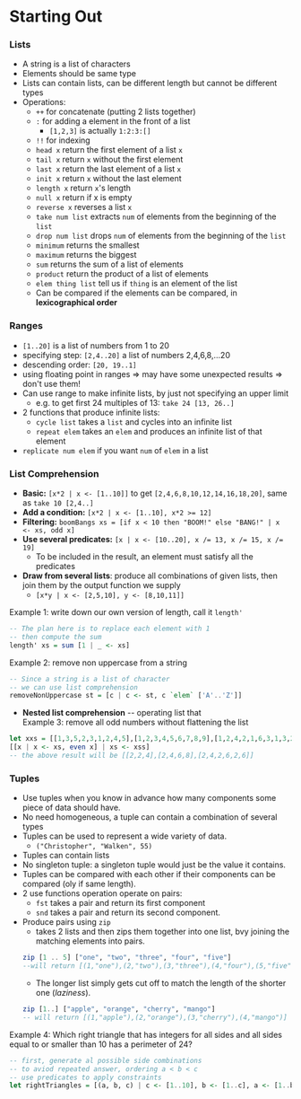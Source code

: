 # Starting Out

### Lists

* A string is a list of characters
* Elements should be same type
* Lists can contain lists, can be different length but cannot be different types
* Operations:
    * `++` for concatenate (putting 2 lists together)
    * `:` for adding a element in the front of a list
        * `[1,2,3]` is actually `1:2:3:[]`
    * `!!` for indexing
    * `head x` return the first element of a list `x`
    * `tail x` return `x` without the first element
    * `last x` return the last element of a list `x`
    * `init x` return `x` without the last element
    * `length x` return `x`'s length
    * `null x` return if x is empty
    * `reverse x` reverses a list `x`
    * `take num list` extracts `num` of elements from the beginning of the `list`
    * `drop num list` drops `num` of elements from the beginning of the `list`
    * `minimum` returns the smallest
    * `maximum` returns the biggest
    * `sum` returns the sum of a list of elements
    * `product` return the product of a list of elements
    * `elem thing list` tell us if `thing` is an element of the list
    * Can be compared if the elements can be compared, in **lexicographical order**

### Ranges
* `[1..20]` is a list of numbers from 1 to 20
* specifying step: `[2,4..20]` a list of numbers 2,4,6,8,...20
* descending order: `[20, 19..1]`
* using floating point in ranges => may have some unexpected results => don't use them!
* Can use range to make infinite lists, by just not specifying an upper limit
    * e.g. to get first 24 multiples of 13: `take 24 [13, 26..]`
* 2 functions that produce infinite lists:
    * `cycle list` takes a `list` and cycles into an infinite list
    * `repeat elem` takes an `elem` and produces an infinite list of that element
* `replicate num elem` if you want `num` of `elem` in a list


### List Comprehension
* **Basic:** `[x*2 | x <- [1..10]]` to get `[2,4,6,8,10,12,14,16,18,20]`, same as `take 10 [2,4..]`
* **Add a condition:** `[x*2 | x <- [1..10], x*2 >= 12]`
* **Filtering:** `boomBangs xs = [if x < 10 then "BOOM!" else "BANG!" | x <- xs, odd x]`
* **Use several predicates:** `[x | x <- [10..20], x /= 13, x /= 15, x /= 19]`
    * To be included in the result, an element must satisfy all the predicates
* **Draw from several lists**: produce all combinations of given lists, then join them by the output function we supply
    * `[x*y | x <- [2,5,10], y <- [8,10,11]]`


Example 1: write down our own version of length, call it `length'`
```Haskell
-- The plan here is to replace each element with 1
-- then compute the sum
length' xs = sum [1 | _ <- xs]
```

Example 2: remove non uppercase from a string
```Haskell
-- Since a string is a list of character
-- we can use list comprehension
removeNonUppercase st = [c | c <- st, c `elem` ['A'..'Z']]
```

* **Nested list comprehension** -- operating list that  
Example 3: remove all odd numbers without flattening the list
```Haskell
let xxs = [[1,3,5,2,3,1,2,4,5],[1,2,3,4,5,6,7,8,9],[1,2,4,2,1,6,3,1,3,2,3,6]] 
[[x | x <- xs, even x] | xs <- xss]
-- the above result will be [[2,2,4],[2,4,6,8],[2,4,2,6,2,6]]  
```

### Tuples

* Use tuples when you know in advance how many components some piece of data should have.
* No need homogeneous, a tuple can contain a combination of several types
* Tuples can be used to represent a wide variety of data.
    * `("Christopher", "Walken", 55)`
* Tuples can contain lists
* No singleton tuple: a singleton tuple would just be the value it contains.
* Tuples can be compared with each other if their components can be compared (oly if same length).
* 2 use functions operation operate on pairs:
    * `fst` takes a pair and return its first component
    * `snd` takes a pair and return its second component.
* Produce pairs using `zip`
    * takes 2 lists and then zips them together into one list, bvy joining the matching elements into pairs.
    ```Haskell
    zip [1 .. 5] ["one", "two", "three", "four", "five"]  
    --will return [(1,"one"),(2,"two"),(3,"three"),(4,"four"),(5,"five")]  
    ```
    * The longer list simply gets cut off to match the length of the shorter one (*laziness*).
    ```Haskell
    zip [1..] ["apple", "orange", "cherry", "mango"]  
    -- will return [(1,"apple"),(2,"orange"),(3,"cherry"),(4,"mango")]  
    ```
Example 4: Which right triangle that has integers for all sides and all sides equal to or smaller than 10 has a perimeter of 24?

```Haskell
-- first, generate al possible side combinations
-- to aviod repeated answer, ordering a < b < c
-- use predicates to apply constraints
let rightTriangles = [(a, b, c) | c <- [1..10], b <- [1..c], a <- [1..b], a^2 + b^2 == c^2, a + b + c == 24]
```




























